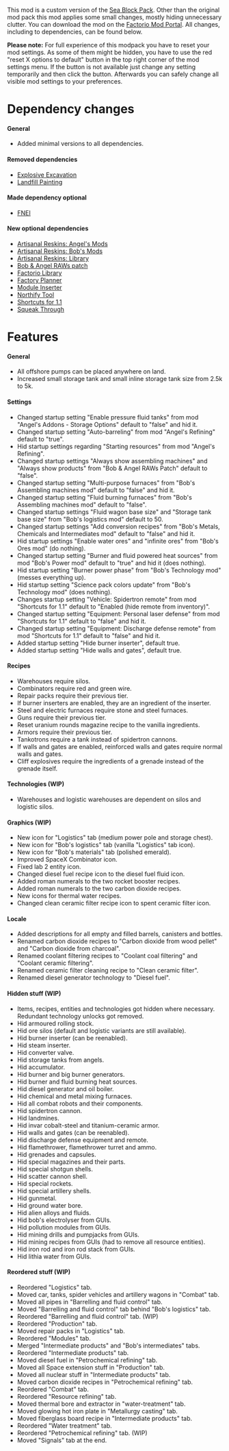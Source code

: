 This mod is a custom version of the [Sea Block Pack](https://mods.factorio.com/mod/SeaBlockMetaPack). Other than the original mod pack this mod applies some small changes, mostly hiding unnecessary clutter. You can download the mod on the [Factorio Mod Portal](https://mods.factorio.com/mod/SeaBlockCustomPack). All changes, including to dependencies, can be found below.

**Please note:** For full experience of this modpack you have to reset your mod settings. As some of them might be hidden, you have to use the red "reset X options to default" button in the top right corner of the mod settings menu. If the button is not available just change any setting temporarily and then click the button. Afterwards you can safely change all visible mod settings to your preferences.


# Dependency changes

#### General

* Added minimal versions to all dependencies.

#### Removed dependencies

* [Explosive Excavation](https://mods.factorio.com/mod/Explosive%20Excavation)
* [Landfill Painting](https://mods.factorio.com/mod/LandfillPainting)


#### Made dependency optional

* [FNEI](https://mods.factorio.com/mod/FNEI)


#### New optional dependencies

* [Artisanal Reskins: Angel's Mods](https://mods.factorio.com/mod/reskins-angels)
* [Artisanal Reskins: Bob's Mods](https://mods.factorio.com/mod/reskins-bobs)
* [Artisanal Reskins: Library](https://mods.factorio.com/mod/reskins-library)
* [Bob & Angel RAWs patch](https://mods.factorio.com/mod/baraws)
* [Factorio Library](https://mods.factorio.com/mod/flib)
* [Factory Planner](https://mods.factorio.com/mod/factoryplanner)
* [Module Inserter](https://mods.factorio.com/mod/ModuleInserter)
* [Northify Tool](https://mods.factorio.com/mod/northifytool)
* [Shortcuts for 1.1](https://mods.factorio.com/mod/Shortcuts-ick)
* [Squeak Through](https://mods.factorio.com/mod/Squeak%20Through)


# Features

#### General

* All offshore pumps can be placed anywhere on land.
* Increased small storage tank and small inline storage tank size from 2.5k to 5k.


#### Settings

* Changed startup setting "Enable pressure fluid tanks" from mod "Angel's Addons - Storage Options" default to "false" and hid it.
* Changed startup setting "Auto-barreling" from mod "Angel's Refining" default to "true".
* Hid startup settings regarding "Starting resources" from mod "Angel's Refining".
* Changed startup settings "Always show assembling machines" and "Always show products" from "Bob & Angel RAWs Patch" default to "false".
* Changed startup setting "Multi-purpose furnaces" from "Bob's Assembling machines mod" default to "false" and hid it.
* Changed startup setting "Fluid burning furnaces" from "Bob's Assembling machines mod" default to "false".
* Changed startup settings "Fluid wagon base size" and "Storage tank base size" from "Bob's logistics mod" default to 50.
* Changed startup settings "Add conversion recipes" from "Bob's Metals, Chemicals and Intermediates mod" default to "false" and hid it.
* Hid startup settings "Enable water ores" and "infinite ores" from "Bob's Ores mod" (do nothing).
* Changed startup setting "Burner and fluid powered heat sources" from mod "Bob's Power mod" default to "true" and hid it (does nothing).
* Hid startup setting "Burner power phase" from "Bob's Technology mod" (messes everything up).
* Hid startup setting "Science pack colors update" from "Bob's Technology mod" (does nothing).
* Changes startup setting "Vehicle: Spidertron remote" from mod "Shortcuts for 1.1" default to "Enabled (hide remote from inventory)".
* Changed startup setting "Equipment: Personal laser defense" from mod "Shortcuts for 1.1" default to "false" and hid it.
* Changed startup setting "Equipment: Discharge defense remote" from mod "Shortcuts for 1.1" default to "false" and hid it.
* Added startup setting "Hide burner inserter", default true.
* Added startup setting "Hide walls and gates", default true.


#### Recipes

* Warehouses require silos.
* Combinators require red and green wire.
* Repair packs require their previous tier.
* If burner inserters are enabled, they are an ingredient of the inserter.
* Steel and electric furnaces require stone and steel furnaces.
* Guns require their previous tier.
* Reset uranium rounds magazine recipe to the vanilla ingredients.
* Armors require their previous tier.
* Tankotrons require a tank instead of spidertron cannons.
* If walls and gates are enabled, reinforced walls and gates require normal walls and gates.
* Cliff explosives require the ingredients of a grenade instead of the grenade itself.


#### Technologies (WIP)

* Warehouses and logistic warehouses are dependent on silos and logistic silos.


#### Graphics (WIP)

* New icon for "Logistics" tab (medium power pole and storage chest).
* New icon for "Bob's logistics" tab (vanilla "Logistics" tab icon).
* New icon for "Bob's materials" tab (polished emerald).
* Improved SpaceX Combinator icon.
* Fixed lab 2 entity icon.
* Changed diesel fuel recipe icon to the diesel fuel fluid icon.
* Added roman numerals to the two rocket booster recipes.
* Added roman numerals to the two carbon dioxide recipes.
* New icons for thermal water recipes.
* Changed clean ceramic filter recipe icon to spent ceramic filter icon.

#### Locale

* Added descriptions for all empty and filled barrels, canisters and bottles.
* Renamed carbon dioxide recipes to "Carbon dioxide from wood pellet" and "Carbon dioxide from charcoal".
* Renamed coolant filtering recipes to "Coolant coal filtering" and "Coolant ceramic filtering".
* Renamed ceramic filter cleaning recipe to "Clean ceramic filter".
* Renamed diesel generator technology to "Diesel fuel".


#### Hidden stuff (WIP)

* Items, recipes, entities and technologies got hidden where necessary. Redundant technology unlocks got removed.
* Hid armoured rolling stock.
* Hid ore silos (default and logistic variants are still available).
* Hid burner inserter (can be reenabled).
* Hid steam inserter.
* Hid converter valve.
* Hid storage tanks from angels.
* Hid accumulator.
* Hid burner and big burner generators.
* Hid burner and fluid burning heat sources.
* Hid diesel generator and oil boiler.
* Hid chemical and metal mixing furnaces.
* Hid all combat robots and their components.
* Hid spidertron cannon.
* Hid landmines.
* Hid invar cobalt-steel and titanium-ceramic armor.
* Hid walls and gates (can be reenabled).
* Hid discharge defense equipment and remote.
* Hid flamethrower, flamethrower turret and ammo.
* Hid grenades and capsules.
* Hid special magazines and their parts.
* Hid special shotgun shells.
* Hid scatter cannon shell.
* Hid special rockets.
* Hid special artillery shells.
* Hid gunmetal.
* Hid ground water bore.
* Hid alien alloys and fluids.
* Hid bob's electrolyser from GUIs.
* Hid pollution	modules from GUIs.
* Hid mining drills and pumpjacks from GUIs.
* Hid mining recipes from GUIs (had to remove all resource entities).
* Hid iron rod and iron rod stack from GUIs.
* Hid lithia water from GUIs.


#### Reordered stuff (WIP)

* Reordered "Logistics" tab.
* Moved car, tanks, spider vehicles and artillery wagons in "Combat" tab.
* Moved all pipes in "Barrelling and fluid control" tab.
* Moved "Barrelling and fluid control" tab behind "Bob's logistics" tab.
* Reordered "Barrelling and fluid control" tab. (WIP)
* Reordered "Production" tab.
* Moved repair packs in "Logistics" tab.
* Reordered "Modules" tab.
* Merged "Intermediate products" and "Bob's intermediates" tabs.
* Reordered "Intermediate products" tab.
* Moved diesel fuel in "Petrochemical refining" tab.
* Moved all Space extension stuff in "Production" tab.
* Moved all nuclear stuff in "Intermediate products" tab.
* Moved carbon dioxide recipes in "Petrochemical refining" tab.
* Reordered "Combat" tab.
* Reordered "Resource refining" tab.
* Moved thermal bore and extractor in "water-treatment" tab.
* Moved glowing hot iron plate in "Metallurgy casting" tab.
* Moved fiberglass board recipe in "Intermediate products" tab.
* Reordered "Water treatment" tab.
* Reordered "Petrochemical refining" tab. (WIP)
* Moved "Signals" tab at the end.
